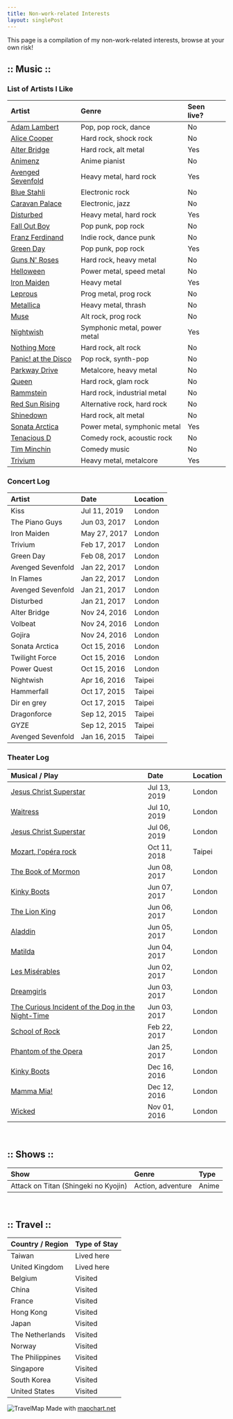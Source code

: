 ```yaml
---
title: Non-work-related Interests
layout: singlePost
---
```


This page is a compilation of my non-work-related interests, browse at your own risk!

## :: Music ::

### List of Artists I Like

| Artist                                                | Genre                        | Seen live? |
|:------------------------------------------------------|:-----------------------------|:-----------|
| [Adam Lambert](https://youtu.be/aB5wmLTrwSs)          | Pop, pop rock, dance         | No         |
| [Alice Cooper](https://youtu.be/Qq4j1LtCdww)          | Hard rock, shock rock        | No         |
| [Alter Bridge](https://youtu.be/8ELpzmNeS4M)          | Hard rock, alt metal         | Yes        |
| [Animenz](https://youtu.be/sEQf5lcnj_o)               | Anime pianist                | No         |
| [Avenged Sevenfold](https://youtu.be/KVjBCT2Lc94)     | Heavy metal, hard rock       | Yes        |
| [Blue Stahli](https://youtu.be/WeeivC7ZtHk)           | Electronic rock              | No         |
| [Caravan Palace](https://youtu.be/UbQgXeY_zi4)        | Electronic, jazz             | No         |
| [Disturbed](https://youtu.be/_LypjOTTH6E)             | Heavy metal, hard rock       | Yes        |
| [Fall Out Boy](https://youtu.be/5hDZbroaQDc)          | Pop punk, pop rock           | No         |
| [Franz Ferdinand](https://youtu.be/Ooq23i-QGBM)       | Indie rock, dance punk       | No         |
| [Green Day](https://youtu.be/A1OqtIqzScI)             | Pop punk, pop rock           | Yes        |
| [Guns N' Roses](https://youtu.be/56BBGZL1u-E)         | Hard rock, heavy metal       | No         |
| [Helloween](https://youtu.be/BauVYQgRQUA)             | Power metal, speed metal     | No         |
| [Iron Maiden](https://youtu.be/eHg9PJc1Nds)           | Heavy metal                  | Yes        |
| [Leprous](https://youtu.be/FZSlX1zXnfM)               | Prog metal, prog rock        | No         |
| [Metallica](https://youtu.be/CZv_lvvIVoI)             | Heavy metal, thrash          | No         |
| [Muse](https://youtu.be/w8KQmps-Sog)                  | Alt rock, prog rock          | No         |
| [Nightwish](https://youtu.be/pvkYwOJZONU)             | Symphonic metal, power metal | Yes        |
| [Nothing More](https://youtu.be/NAVEoc6NUKg)          | Hard rock, alt rock          | No         |
| [Panic! at the Disco](https://youtu.be/7qFF2v8VsaA)   | Pop rock, synth-pop          | No         |
| [Parkway Drive](https://youtu.be/QmtRMoMWUKE)         | Metalcore, heavy metal       | No         |
| [Queen](https://youtu.be/hFDcoX7s6rE)                 | Hard rock, glam rock         | No         |
| [Rammstein](https://youtu.be/NeQM1c-XCDc)             | Hard rock, industrial metal  | No         |
| [Red Sun Rising](https://youtu.be/0crY95eobHU)        | Alternative rock, hard rock  | No         |
| [Shinedown](https://youtu.be/OoHGZFyMCHU)             | Hard rock, alt metal         | No         |
| [Sonata Arctica](https://youtu.be/ehvmYAXXUWs)        | Power metal, symphonic metal | Yes        |
| [Tenacious D](https://youtu.be/3b1acvZRvV4)           | Comedy rock, acoustic rock   | No         |
| [Tim Minchin](https://youtu.be/VGErC6QQdoc)           | Comedy music                 | No         |
| [Trivium](https://youtu.be/_XD2jKlCiK0)               | Heavy metal, metalcore       | Yes        |


### Concert Log

| Artist                                  | Date         | Location   |
|:----------------------------------------|:-------------|:-----------|
| Kiss                                    | Jul 11, 2019 | London     |
| The Piano Guys                          | Jun 03, 2017 | London     |
| Iron Maiden                             | May 27, 2017 | London     |
| Trivium                                 | Feb 17, 2017 | London     |
| Green Day                               | Feb 08, 2017 | London     |
| Avenged Sevenfold                       | Jan 22, 2017 | London     |
| In Flames                               | Jan 22, 2017 | London     |
| Avenged Sevenfold                       | Jan 21, 2017 | London     |
| Disturbed                               | Jan 21, 2017 | London     |
| Alter Bridge                            | Nov 24, 2016 | London     |
| Volbeat                                 | Nov 24, 2016 | London     |
| Gojira                                  | Nov 24, 2016 | London     |
| Sonata Arctica                          | Oct 15, 2016 | London     |
| Twilight Force                          | Oct 15, 2016 | London     |
| Power Quest                             | Oct 15, 2016 | London     |
| Nightwish                               | Apr 16, 2016 | Taipei     |
| Hammerfall                              | Oct 17, 2015 | Taipei     |
| Dir en grey                             | Oct 17, 2015 | Taipei     |
| Dragonforce                             | Sep 12, 2015 | Taipei     |
| GYZE                                    | Sep 12, 2015 | Taipei     |
| Avenged Sevenfold                       | Jan 16, 2015 | Taipei     |


### Theater Log

| Musical / Play                                                                                | Date         | Location   |
|:----------------------------------------------------------------------------------------------|:-------------|:-----------|
| [Jesus Christ Superstar](https://en.wikipedia.org/wiki/Jesus_Christ_Superstar)                | Jul 13, 2019 | London     |
| [Waitress](https://en.wikipedia.org/wiki/Waitress_(musical))                                  | Jul 10, 2019 | London     |
| [Jesus Christ Superstar](https://en.wikipedia.org/wiki/Jesus_Christ_Superstar)                | Jul 06, 2019 | London     |
| [Mozart, l'opéra rock](https://en.wikipedia.org/wiki/Mozart,_l%27opéra_rock)                  | Oct 11, 2018 | Taipei     |
| [The Book of Mormon](https://en.wikipedia.org/wiki/The_Book_of_Mormon_(musical))              | Jun 08, 2017 | London     |
| [Kinky Boots](https://en.wikipedia.org/wiki/Kinky_Boots_(musical))                            | Jun 07, 2017 | London     |
| [The Lion King](https://en.wikipedia.org/wiki/The_Lion_King_(musical))                        | Jun 06, 2017 | London     |
| [Aladdin](https://en.wikipedia.org/wiki/Aladdin_(2011_musical))                               | Jun 05, 2017 | London     |
| [Matilda](https://en.wikipedia.org/wiki/Matilda_the_Musical)                                  | Jun 04, 2017 | London     |
| [Les Misérables](https://en.wikipedia.org/wiki/Les_Misérables_(musical))                      | Jun 02, 2017 | London     |
| [Dreamgirls](https://en.wikipedia.org/wiki/Dreamgirls)                                        | Jun 03, 2017 | London     |
| [The Curious Incident of the Dog in the Night-Time](https://en.wikipedia.org/wiki/The_Curious_Incident_of_the_Dog_in_the_Night-Time_(play))                                       | Jun 03, 2017 | London     |
| [School of Rock](https://en.wikipedia.org/wiki/School_of_Rock_(musical))                      | Feb 22, 2017 | London     |
| [Phantom of the Opera](https://en.wikipedia.org/wiki/The_Phantom_of_the_Opera_(1986_musical)) | Jan 25, 2017 | London     |
| [Kinky Boots](https://en.wikipedia.org/wiki/Kinky_Boots_(musical))                            | Dec 16, 2016 | London     |
| [Mamma Mia!](https://en.wikipedia.org/wiki/Mamma_Mia!)                                        | Dec 12, 2016 | London     |
| [Wicked](https://en.wikipedia.org/wiki/Wicked_(musical))                                      | Nov 01, 2016 | London     |


<br>

## :: Shows ::

| Show                                                  | Genre                        | Type       |
|:------------------------------------------------------|:-----------------------------|:-----------|
| Attack on Titan (Shingeki no Kyojin)                  | Action, adventure            | Anime      |




<br>

## :: Travel ::

| Country / Region                        | Type of Stay            |
|:----------------------------------------|:------------------------|
| Taiwan                                  | Lived here              |
| United Kingdom                          | Lived here              |
| Belgium                                 | Visited                 |
| China                                   | Visited                 |
| France                                  | Visited                 |
| Hong Kong                               | Visited                 |
| Japan                                   | Visited                 |
| The Netherlands                         | Visited                 |
| Norway                                  | Visited                 |
| The Philippines                         | Visited                 |
| Singapore                               | Visited                 |
| South Korea                             | Visited                 |
| United States                           | Visited                 |

![TravelMap](assets/img/TravelMap.png)
Made with [mapchart.net](https://mapchart.net/world.html)
